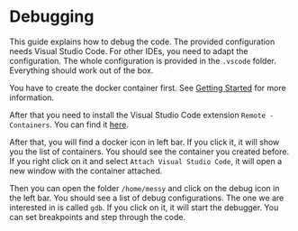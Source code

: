 # Debugging

This guide explains how to debug the code. The provided configuration needs Visual Studio Code. For other IDEs, you need to adapt the configuration.
The whole configuration is provided in the `.vscode` folder. Everything should work out of the box. 

You have to create the docker container first. See [Getting Started](getting-started.md) for more information.

After that you need to install the Visual Studio Code extension `Remote - Containers`. You can find it [here](https://marketplace.visualstudio.com/items?itemName=ms-vscode-remote.remote-containers).

After that, you will find a docker icon in left bar. If you click it, it will show you the list of containers. You should see the container you created before. If you right click on it and select `Attach Visual Studio Code`, it will open a new window with the container attached.

Then you can open the folder `/home/messy` and click on the debug icon in the left bar. You should see a list of debug configurations. The one we are interested in is called `gdb`. If you click on it, it will start the debugger. You can set breakpoints and step through the code.